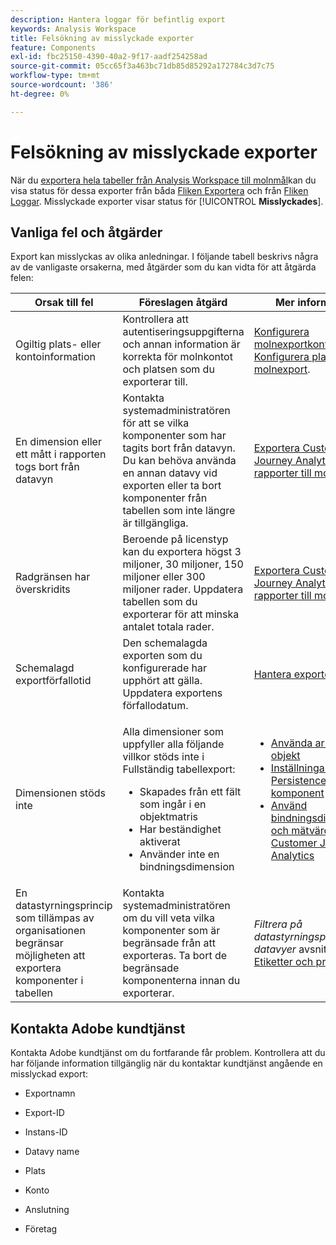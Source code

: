 ```yaml
---
description: Hantera loggar för befintlig export
keywords: Analysis Workspace
title: Felsökning av misslyckade exporter
feature: Components
exl-id: fbc25150-4390-40a2-9f17-aadf254258ad
source-git-commit: 05cc65f3a463bc71db85d85292a172784c3d7c75
workflow-type: tm+mt
source-wordcount: '386'
ht-degree: 0%

---
```


# Felsökning av misslyckade exporter

När du [exportera hela tabeller från Analysis Workspace till molnmål](/help/analysis-workspace/export/export-cloud.md)kan du visa status för dessa exporter från båda [Fliken Exportera](/help/components/exports/manage-exports.md) och från [Fliken Loggar](/help/components/exports/manage-export-logs.md). Misslyckade exporter visar status för [!UICONTROL **Misslyckades**].

## Vanliga fel och åtgärder

Export kan misslyckas av olika anledningar. I följande tabell beskrivs några av de vanligaste orsakerna, med åtgärder som du kan vidta för att åtgärda felen:

| Orsak till fel | Föreslagen åtgärd | Mer information |
|---------|----------|---------|
| Ogiltig plats- eller kontoinformation | Kontrollera att autentiseringsuppgifterna och annan information är korrekta för molnkontot och platsen som du exporterar till. | [Konfigurera molnexportkonton](/help/components/exports/cloud-export-accounts.md) och [Konfigurera platser för molnexport](/help/components/exports/cloud-export-locations.md). |
| En dimension eller ett mått i rapporten togs bort från datavyn | Kontakta systemadministratören för att se vilka komponenter som har tagits bort från datavyn. Du kan behöva använda en annan datavy vid exporten eller ta bort komponenter från tabellen som inte längre är tillgängliga. | [Exportera Customer Journey Analytics-rapporter till molnet](/help/analysis-workspace/export/export-cloud.md) |
| Radgränsen har överskridits | Beroende på licenstyp kan du exportera högst 3 miljoner, 30 miljoner, 150 miljoner eller 300 miljoner rader. Uppdatera tabellen som du exporterar för att minska antalet totala rader. | [Exportera Customer Journey Analytics-rapporter till molnet](/help/analysis-workspace/export/export-cloud.md) |
| Schemalagd exportförfallotid | Den schemalagda exporten som du konfigurerade har upphört att gälla. Uppdatera exportens förfallodatum. | [Hantera exporter](/help/components/exports/manage-exports.md) |
| Dimensionen stöds inte | <p>Alla dimensioner som uppfyller alla följande villkor stöds inte i Fullständig tabellexport:</p> <ul><li>Skapades från ett fält som ingår i en objektmatris</li><li>Har beständighet aktiverat<li>Använder inte en bindningsdimension</li> | <ul><li>[Använda arrayer med objekt](/help/use-cases/object-arrays.md)</li><li>[Inställningar för Persistence-komponent](/help/data-views/component-settings/persistence.md)<li>[Använd bindningsdimensioner och mätvärden i Customer Journey Analytics](/help/use-cases/data-views/binding-dimensions-metrics.md)</li> |
| En datastyrningsprincip som tillämpas av organisationen begränsar möjligheten att exportera komponenter i tabellen | Kontakta systemadministratören om du vill veta vilka komponenter som är begränsade från att exporteras. Ta bort de begränsade komponenterna innan du exporterar. | *Filtrera på datastyrningsprinciper i datavyer* avsnitt i [Etiketter och profiler](/help/data-views/data-governance.md) |

## Kontakta Adobe kundtjänst

Kontakta Adobe kundtjänst om du fortfarande får problem. Kontrollera att du har följande information tillgänglig när du kontaktar kundtjänst angående en misslyckad export:

* Exportnamn

* Export-ID

* Instans-ID

* Datavy name

* Plats

* Konto

* Anslutning

* Företag
